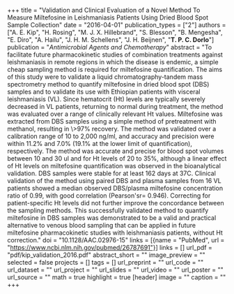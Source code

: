 +++
title = "Validation and Clinical Evaluation of a Novel Method To Measure Miltefosine in Leishmaniasis Patients Using Dried Blood Spot Sample Collection"
date = "2016-04-01"
publication_types = ["2"]
authors = ["A. E. Kip", "H. Rosing", "M. J. X. Hillebrand", "S. Blesson", "B. Mengesha", "E. Diro", "A. Hailu", "J. H. M. Schellens", "J. H. Beijnen", "**T. P. C. Dorlo**"]
publication = "_Antimicrobial Agents and Chemotherapy_"
abstract = "To facilitate future pharmacokinetic studies of combination treatments against leishmaniasis in remote regions in which the disease is endemic, a simple cheap sampling method is required for miltefosine quantification. The aims of this study were to validate a liquid chromatography-tandem mass spectrometry method to quantify miltefosine in dried blood spot (DBS) samples and to validate its use with Ethiopian patients with visceral leishmaniasis (VL). Since hematocrit (Ht) levels are typically severely decreased in VL patients, returning to normal during treatment, the method was evaluated over a range of clinically relevant Ht values. Miltefosine was extracted from DBS samples using a simple method of pretreatment with methanol, resulting in \\>97% recovery. The method was validated over a calibration range of 10 to 2,000 ng/ml, and accuracy and precision were within 11.2% and 7.0% (19.1% at the lower limit of quantification), respectively. The method was accurate and precise for blood spot volumes between 10 and 30 ul and for Ht levels of 20 to 35%, although a linear effect of Ht levels on miltefosine quantification was observed in the bioanalytical validation. DBS samples were stable for at least 162 days at 37C. Clinical validation of the method using paired DBS and plasma samples from 16 VL patients showed a median observed DBS/plasma miltefosine concentration ratio of 0.99, with good correlation (Pearson'sr= 0.946). Correcting for patient-specific Ht levels did not further improve the concordance between the sampling methods. This successfully validated method to quantify miltefosine in DBS samples was demonstrated to be a valid and practical alternative to venous blood sampling that can be applied in future miltefosine pharmacokinetic studies with leishmaniasis patients, without Ht correction."
doi = "10.1128/AAC.02976-15"
links = [{name = "PubMed", url = "https://www.ncbi.nlm.nih.gov/pubmed/26787691"}]
links = []
url_pdf = "pdf/kip_validation_2016.pdf"
abstract_short = ""
image_preview = ""
selected = false
projects = []
tags = []
url_preprint = ""
url_code = ""
url_dataset = ""
url_project = ""
url_slides = ""
url_video = ""
url_poster = ""
url_source = ""
math = true
highlight = true
[header]
image = ""
caption = ""
+++
